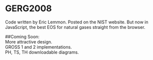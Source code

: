 # GERG2008
Code written by Eric Lemmon. Posted on the NIST website. But now in JavaScript, the best EOS for natural gases straight from the browser.  

##Coming Soon:  
More attractive design.  
GROSS 1 and 2 implementations.  
PH, TS, TH downloadable diagrams.  

